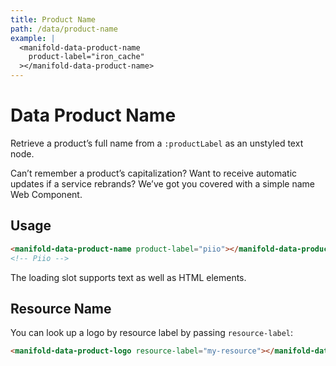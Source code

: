 ```yaml
---
title: Product Name
path: /data/product-name
example: |
  <manifold-data-product-name
    product-label="iron_cache"
  ></manifold-data-product-name>
---
```


# Data Product Name

Retrieve a product’s full name from a `:productLabel` as an unstyled text node.

Can’t remember a product’s capitalization? Want to receive automatic updates if a service rebrands?
We’ve got you covered with a simple name Web Component.

## Usage

```html
<manifold-data-product-name product-label="piio"></manifold-data-product-name>
<!-- Piio -->
```

The loading slot supports text as well as HTML elements.

## Resource Name

You can look up a logo by resource label by passing `resource-label`:

```html
<manifold-data-product-logo resource-label="my-resource"></manifold-data-product-name>
```
